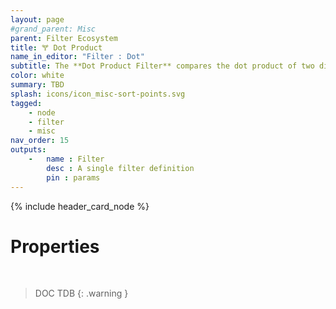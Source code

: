 ```yaml
---
layout: page
#grand_parent: Misc
parent: Filter Ecosystem
title: 🝖 Dot Product
name_in_editor: "Filter : Dot"
subtitle: The **Dot Product Filter** compares the dot product of two direction vectors
color: white
summary: TBD
splash: icons/icon_misc-sort-points.svg
tagged: 
    - node
    - filter
    - misc
nav_order: 15
outputs:
    -   name : Filter
        desc : A single filter definition
        pin : params
---
```


{% include header_card_node %}

# Properties
<br>

> DOC TDB
{: .warning }